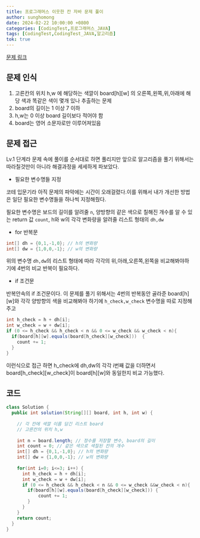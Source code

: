 ```yaml
---
title: 프로그래머스 이웃한 칸 자바 문제 풀이
author: sunghomong
date: 2024-02-22 10:00:00 +0800
categories: [CodingTest,프로그래머스_JAVA]
tags: [CodingTest,CodingTest_JAVA,알고리즘]
tok: true
---
```


[문제 링크](https://school.programmers.co.kr/learn/courses/30/lessons/250125)

## 문제 인식

1. 고른칸의 위치 h,w 에 해당하는 색깔이 board[h][w] 의 오른쪽,왼쪽,위,아래에 해당 색과 똑같은 색이 몇개 있나 추출하는 문제
2. board의 길이는 1 이상 7 이하
3. h,w는 0 이상 board 길이보다 적어야 함
4. board는 영어 소문자로만 이루어져있음

## 문제 접근 

Lv.1 단계라 문제 속에 풀이를 순서대로 하면 풀리지만 앞으로 알고리즘을 풀기 위해서는 따라칠것만이 아니라 해결과정을 세세하게 파보았다.

- 필요한 변수명들 지정

코테 입문기라 아직 문제의 파악에는 시간이 오래걸렸다.이를 위해서 내가 개선한 방법은 일단 필요한 변수명들을 하나씩 지정해줬다.

필요한 변수명은 보드의 길이를 알려줄 ``n``, 양방향의 같은 색으로 칠해진 개수를 알 수 있는 return 값 ``count``, h와 w의 각각 변화량을 알려줄 리스트 형태의 ``dh,dw``

- for 반복문

```java
int[] dh = {0,1,-1,0}; // h의 변화량
int[] dw = {1,0,0,-1}; // w의 변화량
```
위의 변수명 ``dh,dw``의 리스트 형태에 따라 각각의 위,아래,오른쪽,왼쪽을 비교해봐야하기에 4번의 비교 반복이 필요하다.

- if 조건문

반복안속의 if 조건문이다. 이 문제를 풀기 위해서는 4번의 반복동안 골라준 board[h][w]와 각각 양방향의 색을 비교해봐야 하기에 ``h_check,w_check`` 변수명을 따로 지정해주고
```java
int h_check = h + dh[i];
int w_check = w + dw[i];
if (0 <= h_check && h_check < n && 0 <= w_check && w_check < n){
  if(board[h][w].equals(board[h_check][w_check]))  {
    count += 1;
  } 
}
```
이런식으로 접근 하면 h_check에 dh,dw의 각각 i번째 값을 더하면서 board[h_check][w_check]이 board[h][w]와 동일한지 비교 가능했다.


## 코드

```java
class Solution {
  public int solution(String[][] board, int h, int w) {
    
    // 각 칸에 색깔 이름 담긴 리스트 board
    // 고른칸의 위치 h,w
    
    int n = board.length; // 정수를 저장할 변수, board의 길이
    int count = 0; // 같은 색으로 색칠된 칸의 개수
    int[] dh = {0,1,-1,0}; // h의 변화량
    int[] dw = {1,0,0,-1}; // w의 변화량
    
    for(int i=0; i<=3; i++) {
      int h_check = h + dh[i];
      int w_check = w + dw[i];
      if (0 <= h_check && h_check < n && 0 <= w_check &&w_check < n){ 
        if(board[h][w].equals(board[h_check][w_check])) {
            count += 1;
        }
      }
    }
    return count;
  }
}
```